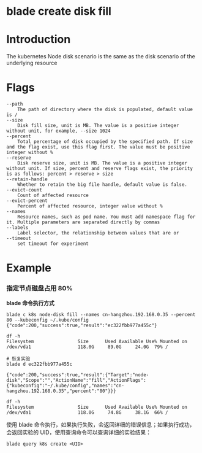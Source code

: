 # blade create disk fill

# **Introduction**
The kubernetes Node disk scenario is the same as the disk scenario of the underlying resource
# **Flags**

```
--path
	The path of directory where the disk is populated, default value is /
--size
	Disk fill size, unit is MB. The value is a positive integer without unit, for example, --size 1024
--percent
	Total percentage of disk occupied by the specified path. If size and the flag exist, use this flag first. The value must be positive integer without %
--reserve
	Disk reserve size, unit is MB. The value is a positive integer without unit. If size, percent and reserve flags exist, the priority is as follows: percent > reserve > size
--retain-handle
	Whether to retain the big file handle, default value is false.
--evict-count
	Count of affected resource
--evict-percent
	Percent of affected resource, integer value without %
--names
	Resource names, such as pod name. You must add namespace flag for it. Multiple parameters are separated directly by commas
--labels
	Label selector, the relationship between values that are or
--timeout
	set timeout for experiment

```

# **Example**

### 指定节点磁盘占用 80%

**blade 命令执行方式**

```shell
blade c k8s node-disk fill --names cn-hangzhou.192.168.0.35 --percent 80 --kubeconfig ~/.kube/config
{"code":200,"success":true,"result":"ec322fbb977a455c"}

df -h
Filesystem                Size      Used Available Use% Mounted on
/dev/vda1                 118.0G     89.0G     24.0G  79% / 

# 恢复实验
blade d ec322fbb977a455c

{"code":200,"success":true,"result":{"Target":"node-disk","Scope":"","ActionName":"fill","ActionFlags":{"kubeconfig":"~/.kube/config","names":"cn-hangzhou.192.168.0.35","percent":"80"}}}

df -h
Filesystem                Size      Used Available Use% Mounted on
/dev/vda1                 118.0G     74.8G     38.1G  66% /
```

使用 blade 命令执行，如果执行失败，会返回详细的错误信息；如果执行成功，会返回实验的 UID，使用查询命令可以查询详细的实验结果：

```
blade query k8s create <UID>
```




